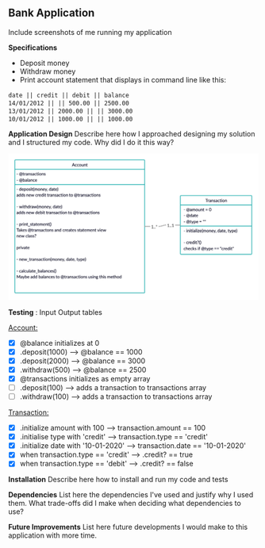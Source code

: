 Bank Application
---

Include screenshots of me running my application

**Specifications**
* Deposit money
* Withdraw money
* Print account statement that displays in command line like this:

```
date || credit || debit || balance
14/01/2012 || || 500.00 || 2500.00
13/01/2012 || 2000.00 || || 3000.00
10/01/2012 || 1000.00 || || 1000.00
```

**Application Design**
Describe here how I approached designing my solution and I structured my code. Why did I do it this way?

![Bank Diagram](/images/bank_diagram.png)

**Testing** :
Input Output tables

<ins>Account:</ins>
- [x] @balance initializes at 0
- [x] .deposit(1000) --> @balance == 1000
- [x] .deposit(2000) --> @balance == 3000
- [x] .withdraw(500) --> @balance == 2500
- [x] @transactions initializes as empty array
- [ ] .deposit(100) --> adds a transaction to transactions array
- [ ] .withdraw(100) --> adds a transaction to transactions array

<ins>Transaction:</ins>
- [x] .initialize amount with 100 --> transaction.amount == 100
- [x] .initialise type with 'credit' --> transaction.type == 'credit'
- [x] .initialize date with '10-01-2020' --> transaction.date == '10-01-2020'
- [x] when transaction.type == 'credit' --> .credit? == true
- [x] when transaction.type == 'debit' --> .credit? == false

**Installation**
Describe here how to install and run my code and tests

**Dependencies**
List here the dependencies I've used and justify why I used them. What trade-offs did I make when deciding what dependencies to use?

**Future Improvements**
List here future developments I would make to this application with more time.
